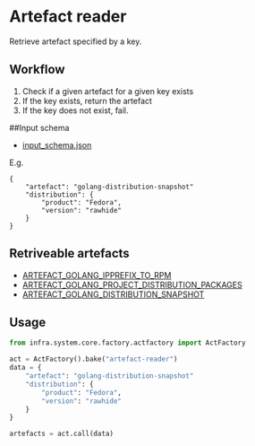 # Artefact reader

Retrieve artefact specified by a key.

## Workflow

1. Check if a given artefact for a given key exists
2. If the key exists, return the artefact
3. If the key does not exist, fail.

##Input schema

* [input_schema.json](https://github.com/gofed/infra/blob/master/system/acts/artefactreader/input_schema.json)

E.g.

```
{
	"artefact": "golang-distribution-snapshot"
	"distribution": {
		"product": "Fedora",
		"version": "rawhide"
	}
}
```

## Retriveable artefacts

* [ARTEFACT_GOLANG_IPPREFIX_TO_RPM](https://github.com/gofed/infra/blob/master/system/artefacts/schemas/golang-ipprefix-to-rpm.json)
* [ARTEFACT_GOLANG_PROJECT_DISTRIBUTION_PACKAGES](https://github.com/gofed/infra/blob/master/system/artefacts/schemas/golang-project-distribution-packages.json)
* [ARTEFACT_GOLANG_DISTRIBUTION_SNAPSHOT](https://github.com/gofed/infra/blob/master/system/artefacts/schemas/golang-distribution-snapshot.json)

## Usage

```python
from infra.system.core.factory.actfactory import ActFactory

act = ActFactory().bake("artefact-reader")
data = {
	"artefact": "golang-distribution-snapshot"
	"distribution": {
		"product": "Fedora",
		"version": "rawhide"
	}
}

artefacts = act.call(data)
```
